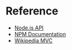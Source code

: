 # Reference

- [Node.js API](http://nodejs.org/documentation/api/)
- [NPM Documentation](https://docs.npmjs.com/all)
- [Wikipedia MVC](http://zh.wikipedia.org/wiki/MVC)
